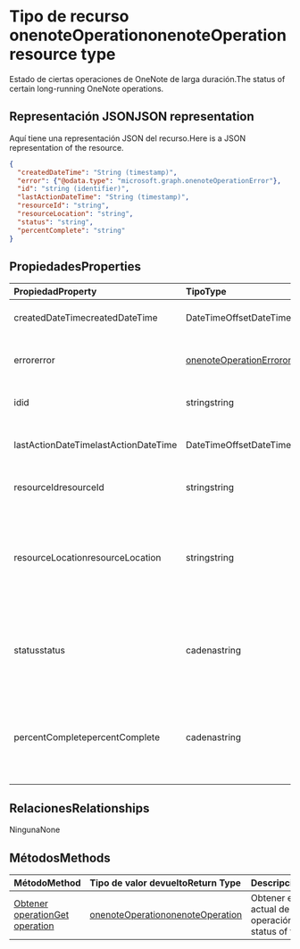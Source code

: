 # <a name="onenoteoperation-resource-type"></a><span data-ttu-id="fe51c-101">Tipo de recurso onenoteOperation</span><span class="sxs-lookup"><span data-stu-id="fe51c-101">onenoteOperation resource type</span></span>

<span data-ttu-id="fe51c-102">Estado de ciertas operaciones de OneNote de larga duración.</span><span class="sxs-lookup"><span data-stu-id="fe51c-102">The status of certain long-running OneNote operations.</span></span>

## <a name="json-representation"></a><span data-ttu-id="fe51c-103">Representación JSON</span><span class="sxs-lookup"><span data-stu-id="fe51c-103">JSON representation</span></span>

<span data-ttu-id="fe51c-104">Aquí tiene una representación JSON del recurso.</span><span class="sxs-lookup"><span data-stu-id="fe51c-104">Here is a JSON representation of the resource.</span></span>

<!--{
  "blockType": "resource",
  "optionalProperties": [],
  "baseType": "microsoft.graph.operation",
  "@odata.type": "microsoft.graph.onenoteOperation"
}-->

```json
{
  "createdDateTime": "String (timestamp)",
  "error": {"@odata.type": "microsoft.graph.onenoteOperationError"},
  "id": "string (identifier)",
  "lastActionDateTime": "String (timestamp)",
  "resourceId": "string",
  "resourceLocation": "string",
  "status": "string",
  "percentComplete": "string"
}

```
## <a name="properties"></a><span data-ttu-id="fe51c-105">Propiedades</span><span class="sxs-lookup"><span data-stu-id="fe51c-105">Properties</span></span>
| <span data-ttu-id="fe51c-106">Propiedad</span><span class="sxs-lookup"><span data-stu-id="fe51c-106">Property</span></span>     | <span data-ttu-id="fe51c-107">Tipo</span><span class="sxs-lookup"><span data-stu-id="fe51c-107">Type</span></span>   |<span data-ttu-id="fe51c-108">Descripción</span><span class="sxs-lookup"><span data-stu-id="fe51c-108">Description</span></span>|
|:---------------|:--------|:----------|
|<span data-ttu-id="fe51c-109">createdDateTime</span><span class="sxs-lookup"><span data-stu-id="fe51c-109">createdDateTime</span></span>| <span data-ttu-id="fe51c-110">DateTimeOffset</span><span class="sxs-lookup"><span data-stu-id="fe51c-110">DateTimeOffset</span></span> |<span data-ttu-id="fe51c-111">La hora de inicio de la operación.</span><span class="sxs-lookup"><span data-stu-id="fe51c-111">The start time of the operation.</span></span>|
|<span data-ttu-id="fe51c-112">error</span><span class="sxs-lookup"><span data-stu-id="fe51c-112">error</span></span>|[<span data-ttu-id="fe51c-113">onenoteOperationError</span><span class="sxs-lookup"><span data-stu-id="fe51c-113">onenoteOperationError</span></span>](onenoteoperationerror.md)|<span data-ttu-id="fe51c-114">Error devuelto por la operación.</span><span class="sxs-lookup"><span data-stu-id="fe51c-114">The error returned by the operation.</span></span>|
|<span data-ttu-id="fe51c-115">id</span><span class="sxs-lookup"><span data-stu-id="fe51c-115">id</span></span>|<span data-ttu-id="fe51c-116">string</span><span class="sxs-lookup"><span data-stu-id="fe51c-116">string</span></span>|<span data-ttu-id="fe51c-117">Id. de operación. Solo lectura.</span><span class="sxs-lookup"><span data-stu-id="fe51c-117">The operation id. Read-only.</span></span>|
|<span data-ttu-id="fe51c-118">lastActionDateTime</span><span class="sxs-lookup"><span data-stu-id="fe51c-118">lastActionDateTime</span></span>| <span data-ttu-id="fe51c-119">DateTimeOffset</span><span class="sxs-lookup"><span data-stu-id="fe51c-119">DateTimeOffset</span></span> |<span data-ttu-id="fe51c-120">Hora de la última acción de la operación.</span><span class="sxs-lookup"><span data-stu-id="fe51c-120">The time of the last action of the operation.</span></span>|
|<span data-ttu-id="fe51c-121">resourceId</span><span class="sxs-lookup"><span data-stu-id="fe51c-121">resourceId</span></span>|<span data-ttu-id="fe51c-122">string</span><span class="sxs-lookup"><span data-stu-id="fe51c-122">string</span></span>|<span data-ttu-id="fe51c-123">Identificador del recurso.</span><span class="sxs-lookup"><span data-stu-id="fe51c-123">The resource id.</span></span>|
|<span data-ttu-id="fe51c-124">resourceLocation</span><span class="sxs-lookup"><span data-stu-id="fe51c-124">resourceLocation</span></span>|<span data-ttu-id="fe51c-125">string</span><span class="sxs-lookup"><span data-stu-id="fe51c-125">string</span></span>|<span data-ttu-id="fe51c-p101">URI de recurso del objeto. Por ejemplo, el URI de recurso de una página o sección copiada.</span><span class="sxs-lookup"><span data-stu-id="fe51c-p101">The resource URI for the object. For example, the resource URI for a copied page or section.</span></span> |
|<span data-ttu-id="fe51c-128">status</span><span class="sxs-lookup"><span data-stu-id="fe51c-128">status</span></span>|<span data-ttu-id="fe51c-129">cadena</span><span class="sxs-lookup"><span data-stu-id="fe51c-129">string</span></span>|<span data-ttu-id="fe51c-130">Estado actual de la operación: `notstarted`, `running`, `completed` o `failed`</span><span class="sxs-lookup"><span data-stu-id="fe51c-130">The current status of the operation: `notstarted`, `running`, `completed`, `failed`</span></span> |
|<span data-ttu-id="fe51c-131">percentComplete</span><span class="sxs-lookup"><span data-stu-id="fe51c-131">percentComplete</span></span>|<span data-ttu-id="fe51c-132">cadena</span><span class="sxs-lookup"><span data-stu-id="fe51c-132">string</span></span>|<span data-ttu-id="fe51c-133">El porcentaje de operación completada si la operación todavía tiene el estado `running`</span><span class="sxs-lookup"><span data-stu-id="fe51c-133">The operation percent complete if the operation is still in `running` status</span></span>

## <a name="relationships"></a><span data-ttu-id="fe51c-134">Relaciones</span><span class="sxs-lookup"><span data-stu-id="fe51c-134">Relationships</span></span>
<span data-ttu-id="fe51c-135">Ninguna</span><span class="sxs-lookup"><span data-stu-id="fe51c-135">None</span></span>


## <a name="methods"></a><span data-ttu-id="fe51c-136">Métodos</span><span class="sxs-lookup"><span data-stu-id="fe51c-136">Methods</span></span>

| <span data-ttu-id="fe51c-137">Método</span><span class="sxs-lookup"><span data-stu-id="fe51c-137">Method</span></span>           | <span data-ttu-id="fe51c-138">Tipo de valor devuelto</span><span class="sxs-lookup"><span data-stu-id="fe51c-138">Return Type</span></span>    |<span data-ttu-id="fe51c-139">Descripción</span><span class="sxs-lookup"><span data-stu-id="fe51c-139">Description</span></span>|
|:---------------|:--------|:----------|
|[<span data-ttu-id="fe51c-140">Obtener operation</span><span class="sxs-lookup"><span data-stu-id="fe51c-140">Get operation</span></span>](../api/onenoteoperation_get.md) | [<span data-ttu-id="fe51c-141">onenoteOperation</span><span class="sxs-lookup"><span data-stu-id="fe51c-141">onenoteOperation</span></span>](onenoteoperation.md) |<span data-ttu-id="fe51c-142">Obtener el estado actual de la operación.</span><span class="sxs-lookup"><span data-stu-id="fe51c-142">Get the status of the operation.</span></span> |

<!-- uuid: 8fcb5dbc-d5aa-4681-8e31-b001d5168d79
2015-10-25 14:57:30 UTC -->
<!-- {
  "type": "#page.annotation",
  "description": "onenoteOperation resource",
  "keywords": "",
  "section": "documentation",
  "tocPath": ""
}-->
